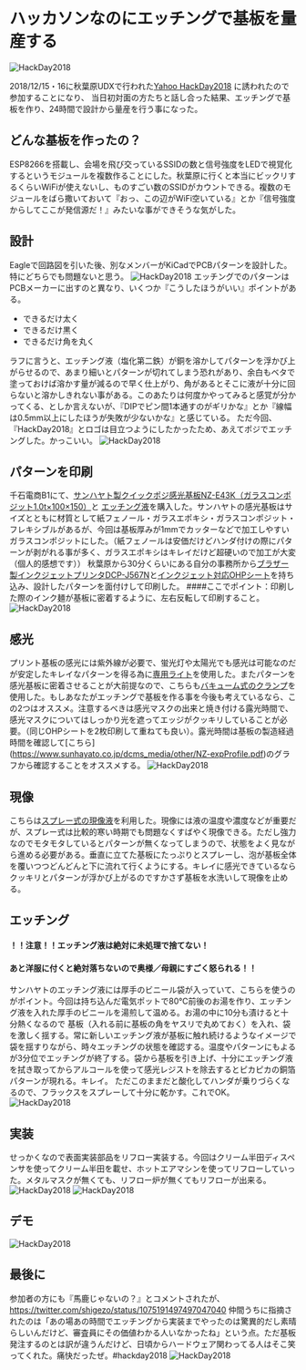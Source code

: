 
# ハッカソンなのにエッチングで基板を量産する
![HackDay2018](https://github.com/NaohiroIIDA/EthinginHackathon/blob/master/image/IMG_2687.jpg)

2018/12/15・16に秋葉原UDXで行われた[Yahoo HackDay2018](https://hackday.jp/) に誘われたので参加することになり、
当日初対面の方たちと話し合った結果、エッチングで基板を作り、24時間で設計から量産を行う事になった。

## どんな基板を作ったの？
ESP8266を搭載し、会場を飛び交っているSSIDの数と信号強度をLEDで視覚化するというモジュールを複数作ることにした。秋葉原に行くと本当にビックリするくらいWiFiが使えないし、ものすごい数のSSIDがカウントできる。複数のモジュールをばら撒いておいて『おっ、この辺がWiFi空いている』とか『信号強度からしてここが発信源だ！』みたいな事ができそうな気がした。

## 設計
Eagleで回路図を引いた後、別なメンバーがKiCadでPCBパターンを設計した。特にどちらでも問題ないと思う。
![HackDay2018](https://github.com/NaohiroIIDA/EthinginHackathon/blob/master/image/IMG_2673.jpg)
エッチングでのパターンはPCBメーカーに出すのと異なり、いくつか『こうしたほうがいい』ポイントがある。

+ できるだけ太く
+ できるだけ黒く
+ できるだけ角を丸く

ラフに言うと、エッチング液（塩化第二鉄）が銅を溶かしてパターンを浮かび上がらせるので、あまり細いとパターンが切れてしまう恐れがあり、余白もベタで塗っておけば溶かす量が減るので早く仕上がり、角があるとそこに液が十分に回らないと溶かしきれない事がある。このあたりは何度かやってみると感覚が分かってくる、としか言えないが、『DIPでピン間1本通すのがギリかな』とか『線幅は0.5mm以上にしたほうが失敗が少ないかな』と感じている。
ただ今回、『HackDay2018』とロゴは目立つようにしたかったため、あえてポジでエッチングした。かっこいい。
![HackDay2018](https://github.com/NaohiroIIDA/EthinginHackathon/blob/master/image/IMG_2674.jpg)

## パターンを印刷
千石電商B1にて、[サンハヤト製クイックポジ感光基板NZ-E43K（ガラスコンポジット1.0t×100×150）](https://www.sengoku.co.jp/mod/sgk_cart/detail.php?code=556R-5TE6)と 
[エッチング液](https://www.sengoku.co.jp/mod/sgk_cart/detail.php?code=538T-35HW)を購入した。サンハヤトの感光基板はサイズとともに材質として紙フェノール・ガラスエポキシ・ガラスコンポジット・フレキシブルがあるが、今回は基板厚みが1mmでカッターなどで加工しやすいガラスコンポジットにした。（紙フェノールは安価だけどハンダ付けの際にパターンが剥がれる事が多く、ガラスエポキシはキレイだけど超硬いので加工が大変（個人的感想です））
秋葉原から30分くらいにある自分の事務所から[ブラザー製インクジェットプリンタDCP-J567N](https://www.brother.co.jp/product/printer/inkjet/dcpj567n/index.aspx)と[インクジェット対応OHPシート](https://www.amazon.co.jp/dp/B003Z9LDRW/)を持ち込み、設計したパターンを面付けして印刷した。
####ここでポイント：印刷した際のインク麺が基板に密着するように、左右反転して印刷すること。
![HackDay2018](https://github.com/NaohiroIIDA/EthinginHackathon/blob/master/image/IMG_2687.jpg)

## 感光
プリント基板の感光には紫外線が必要で、蛍光灯や太陽光でも感光は可能なのだが安定したキレイなパターンを得る為に[専用ライト](https://www.amazon.co.jp/dp/B00ZZQAGJO/)を使用した。またパターンを感光基板に密着させることが大前提なので、こちらも[バキューム式のクランプ](https://www.amazon.co.jp/dp/B00ZZQAFF4/)を使用した。もしあなたがエッチングで基板を作る事を今後も考えているなら、この2つはオススメ。注意するべきは感光マスクの出来と焼き付ける露光時間で、感光マスクについてはしっかり光を遮ってエッジがクッキリしていることが必要。（同じOHPシートを2枚印刷して重ねても良い）。露光時間は基板の製造経過時間を確認して[こちら] (https://www.sunhayato.co.jp/dcms_media/other/NZ-expProfile.pdf)のグラフから確認することをオススメする。
![HackDay2018](https://github.com/NaohiroIIDA/EthinginHackathon/blob/master/image/IMG_2677.jpg)

## 現像
こちらは[スプレー式の現像液](https://www.amazon.co.jp/dp/B011IJRP2C/)を利用した。現像には液の温度や濃度などが重要だが、スプレー式は比較的寒い時期でも問題なくすばやく現像できる。ただし強力なのでモタモタしているとパターンが無くなってしまうので、状態をよく見ながら進める必要がある。垂直に立てた基板にたっぷりとスプレーし、泡が基板全体を覆いつつどんどんと下に流れて行くようにする。キレイに感光できているならクッキリとパターンが浮かび上がるのですかさず基板を水洗いして現像を止める。

## エッチング
#### ！！注意！！エッチング液は絶対に未処理で捨てない！
#### あと洋服に付くと絶対落ちないので奥様／母親にすごく怒られる！！
サンハヤトのエッチング液には厚手のビニール袋が入っていて、こちらを使うのがポイント。今回は持ち込んだ電気ポットで80℃前後のお湯を作り、エッチング液を入れた厚手のビニールを湯煎して温める。お湯の中に10分も漬けると十分熱くなるので
基板（入れる前に基板の角をヤスリで丸めておく）を入れ、袋を激しく揺する。常に新しいエッチング液が基板に触れ続けるようなイメージで袋を揺すりながら、時々エッチングの状態を確認する。温度やパターンにもよるが3分位でエッチングが終了する。袋から基板を引き上げ、十分にエッチング液を拭き取ってからアルコールを使って感光レジストを除去するとピカピカの銅箔パターンが現れる。キレイ。
ただこのままだと酸化してハンダが乗りづらくなるので、フラックスをスプレーして十分に乾かす。これでOK。
![HackDay2018](https://github.com/NaohiroIIDA/EthinginHackathon/blob/master/image/IMG_2681.jpg)

## 実装
せっかくなので表面実装部品をリフロー実装する。今回はクリーム半田ディスペンサを使ってクリーム半田を載せ、ホットエアマシンを使ってリフローしていった。メタルマスクが無くても、リフロー炉が無くてもリフローが出来る。
![HackDay2018](https://github.com/NaohiroIIDA/EthinginHackathon/blob/master/image/IMG_2688.jpg)
![HackDay2018](https://github.com/NaohiroIIDA/EthinginHackathon/blob/master/image/IMG_2690.jpg)

## デモ
![HackDay2018](https://github.com/NaohiroIIDA/EthinginHackathon/blob/master/image/IMG_2687.jpg)

## 最後に
参加者の方にも『馬鹿じゃないの？』とコメントされたが、
https://twitter.com/shigezo/status/1075191497497047040
仲間うちに指摘されたのは「あの場あの時間でエッチングから実装までやったのは驚異的だし素晴らしいんだけど、審査員にその価値わかる人いなかったね」という点。ただ基板発注するのとは訳が違うんだけど、日頃からハードウェア関わってる人はそこ笑ってくれた。痛快だったぜ。#hackday2018
![HackDay2018](https://github.com/NaohiroIIDA/EthinginHackathon/blob/master/image/IMG_2687.jpg)


